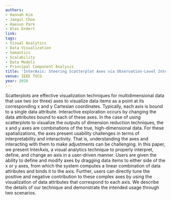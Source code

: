 ```yaml
---
authors:
- Hannah Kim
- Jaegul Choo
- Haesun Park
- Alex Endert
link:
tags:
- Visual Analytics
- Data Visualization
- Semantics
- Scalability
- Data Models
- Principal Component Analysis
title: 'InterAxis: Steering Scatterplot Axes via Observation-Level Interaction.'
venue: IEEE TVCG
year: 2016
---
```

Scatterplots are effective visualization techniques for multidimensional data that use two (or three) axes to visualize data items as a point at its corresponding x and y Cartesian coordinates. Typically, each axis is bound to a single data attribute. Interactive exploration occurs by changing the data attributes bound to each of these axes. In the case of using scatterplots to visualize the outputs of dimension reduction techniques, the x and y axes are combinations of the true, high-dimensional data. For these spatializations, the axes present usability challenges in terms of interpretability and interactivity. That is, understanding the axes and interacting with them to make adjustments can be challenging. In this paper, we present InterAxis, a visual analytics technique to properly interpret, define, and change an axis in a user-driven manner. Users are given the ability to define and modify axes by dragging data items to either side of the x or y axes, from which the system computes a linear combination of data attributes and binds it to the axis. Further, users can directly tune the positive and negative contribution to these complex axes by using the visualization of data attributes that correspond to each axis. We describe the details of our technique and demonstrate the intended usage through two scenarios.
